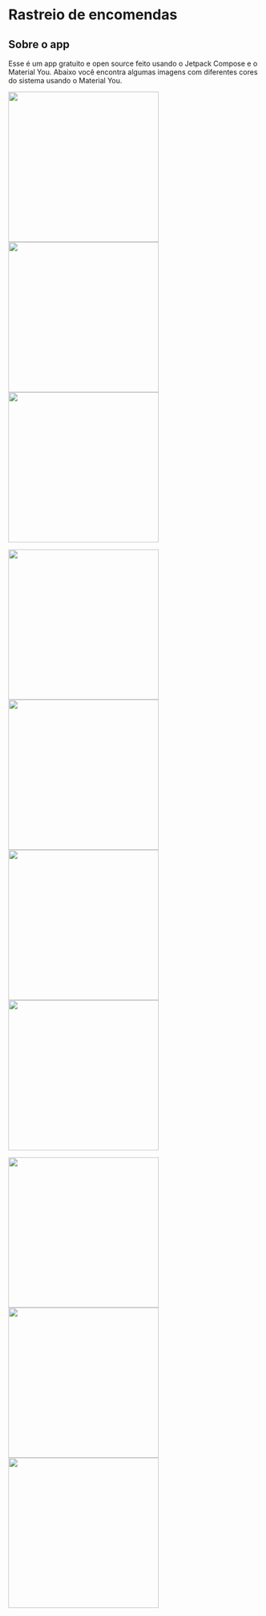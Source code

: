 # Rastreio de encomendas

## Sobre o app
Esse é um app gratuito e open source feito usando o Jetpack Compose e o Material You. Abaixo você encontra algumas imagens com diferentes cores do sistema usando o Material You.

<p float="center">
  <img src="https://user-images.githubusercontent.com/7853887/148313743-85184580-89ce-4d1f-bd98-48a2d95cb7c1.png" width="300" />
  <img src="https://user-images.githubusercontent.com/7853887/148313763-c2aefb35-9361-417a-bca0-052b63b0b4a1.png" width="300" /> 
  <img src="https://user-images.githubusercontent.com/7853887/148313785-b30c2fa9-fbd2-4e4e-98a8-a491ce0be663.png" width="300" />
</p>

<p float="center">
  <img src="https://user-images.githubusercontent.com/7853887/148313615-b01ff293-1e6c-426b-9d82-021e464c1e83.png" width="300" />
  <img src="https://user-images.githubusercontent.com/7853887/148313621-07759e86-15b3-4f73-82db-af988ed86be8.png" width="300" /> 
  <img src="https://user-images.githubusercontent.com/7853887/148313654-9bc65cda-3414-4b1f-aaab-6e69e2773cf1.png" width="300" /> 
  <img src="https://user-images.githubusercontent.com/7853887/148313686-75964ba3-fb66-4790-8045-e46c5b227447.png" width="300" /> 
</p>

<p float="center">
  <img src="https://user-images.githubusercontent.com/7853887/148313714-3aaaed8e-ce89-478c-ad39-df561d7917eb.png" width="300" />
  <img src="https://user-images.githubusercontent.com/7853887/148313720-fc58d763-29ec-4bb2-abf6-1ea0a4d8602a.png" width="300" /> 
  <img src="https://user-images.githubusercontent.com/7853887/148313727-1398d7c4-5451-4c92-81dd-986f909b78c6.png" width="300" />
</p>

